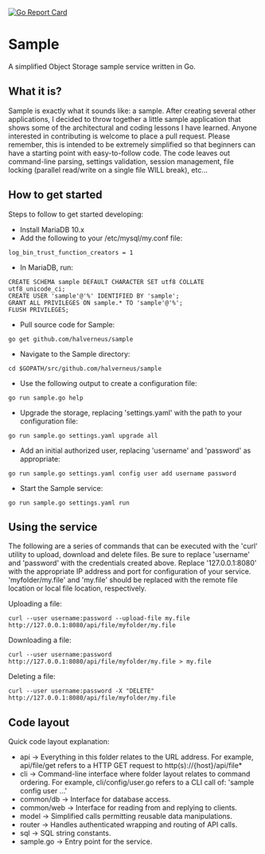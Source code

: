 [![Go Report Card](https://goreportcard.com/badge/github.com/halverneus/sample)](https://goreportcard.com/report/github.com/halverneus/sample)

# Sample
A simplified Object Storage sample service written in Go.

## What it is?
Sample is exactly what it sounds like: a sample. After creating several other applications, I decided to throw together a little sample application that shows some of the architectural and coding lessons I have learned. Anyone interested in contributing is welcome to place a pull request. Please remember, this is intended to be extremely simplified so that beginners can have a starting point with easy-to-follow code. The code leaves out command-line parsing, settings validation, session management, file locking (parallel read/write on a single file WILL break), etc...

## How to get started
Steps to follow to get started developing:
* Install MariaDB 10.x
* Add the following to your /etc/mysql/my.conf file:
```
log_bin_trust_function_creators = 1
```
* In MariaDB, run:
```
CREATE SCHEMA sample DEFAULT CHARACTER SET utf8 COLLATE utf8_unicode_ci;
CREATE USER 'sample'@'%' IDENTIFIED BY 'sample';
GRANT ALL PRIVILEGES ON sample.* TO 'sample'@'%';
FLUSH PRIVILEGES;
```
* Pull source code for Sample:
```
go get github.com/halverneus/sample
```
* Navigate to the Sample directory:
```
cd $GOPATH/src/github.com/halverneus/sample
```
* Use the following output to create a configuration file:
```
go run sample.go help
```
* Upgrade the storage, replacing 'settings.yaml' with the path to your configuration file:
```
go run sample.go settings.yaml upgrade all
```
* Add an initial authorized user, replacing 'username' and 'password' as appropriate:
```
go run sample.go settings.yaml config user add username password
```
* Start the Sample service:
```
go run sample.go settings.yaml run
```

## Using the service
The following are a series of commands that can be executed with the 'curl' utility to upload, download and delete files. Be sure to replace 'username' and 'password' with the credentials created above. Replace '127.0.0.1:8080' with the appropriate IP address and port for configuration of your service. 'myfolder/my.file' and 'my.file' should be replaced with the remote file location or local file location, respectively.

Uploading a file:
```
curl --user username:password --upload-file my.file http://127.0.0.1:8080/api/file/myfolder/my.file
```
Downloading a file:
```
curl --user username:password http://127.0.0.1:8080/api/file/myfolder/my.file > my.file
```
Deleting a file:
```
curl --user username:password -X "DELETE" http://127.0.0.1:8080/api/file/myfolder/my.file
```

## Code layout
Quick code layout explanation:
* api -> Everything in this folder relates to the URL address. For example, api/file/get refers to a HTTP GET request to http(s)://{host}/api/file*
* cli -> Command-line interface where folder layout relates to command ordering. For example, cli/config/user.go refers to a CLI call of: 'sample config user ...'
* common/db -> Interface for database access.
* common/web -> Interface for reading from and replying to clients.
* model -> Simplified calls permitting reusable data manipulations.
* router -> Handles authenticated wrapping and routing of API calls.
* sql -> SQL string constants.
* sample.go -> Entry point for the service.
